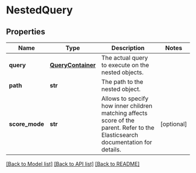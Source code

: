 # NestedQuery

## Properties
Name | Type | Description | Notes
------------ | ------------- | ------------- | -------------
**query** | [**QueryContainer**](QueryContainer.md) | The actual query to execute on the nested objects. | 
**path** | **str** | The path to the nested object. | 
**score_mode** | **str** | Allows to specify how inner children matching affects score of the parent. Refer to the Elasticsearch documentation for details. | [optional] 

[[Back to Model list]](../README.md#documentation-for-models) [[Back to API list]](../README.md#documentation-for-api-endpoints) [[Back to README]](../README.md)


